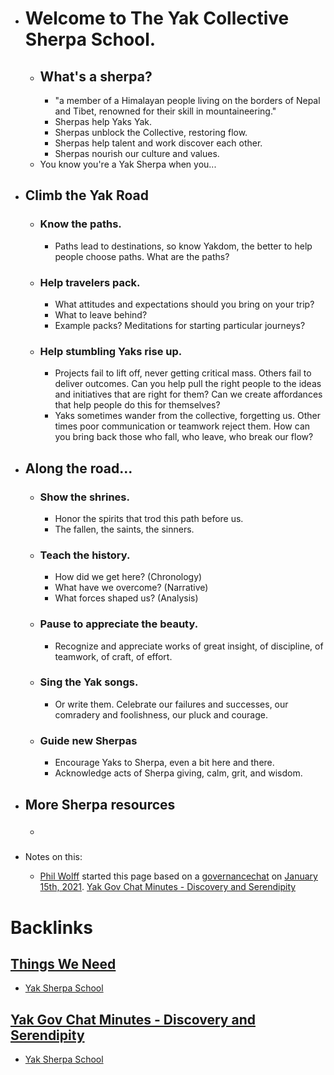 - # Welcome to __The Yak Collective__ **Sherpa School**.
    - ## What's a sherpa? 
        - "a member of a Himalayan people living on the borders of Nepal and Tibet, renowned for their skill in mountaineering."
        - Sherpas help Yaks Yak. 
        - Sherpas unblock the Collective, restoring flow. 
        - Sherpas help talent and work discover each other. 
        - Sherpas nourish our culture and values.
    - You know you're a Yak Sherpa when you... 
- ## Climb the Yak Road 
    - ### Know the paths.
        - Paths lead to destinations, so know Yakdom, the better to help people choose paths. What are the paths?
    - ### Help travelers pack.
        - What attitudes and expectations should you bring on your trip? 
        - What to leave behind? 
        - Example packs? Meditations for starting particular journeys? 
    - ### Help stumbling Yaks rise up. 
        - Projects fail to lift off, never getting critical mass. Others fail to deliver outcomes. Can you help pull the right people to the ideas and initiatives that are right for them? Can we create affordances that help people do this for themselves? 
        - Yaks sometimes wander from the collective, forgetting us. Other times poor communication or teamwork reject them. How can you bring back those who fall, who leave, who break our flow? 
- ## Along the road...
    - ### Show the shrines. 
        - Honor the spirits that trod this path before us. 
        - The fallen, the saints, the sinners. 
    - ### Teach the history. 
        - How did we get here? (Chronology)
        - What have we overcome? (Narrative)
        - What forces shaped us? (Analysis)
    - ### Pause to appreciate the beauty. 
        - Recognize and appreciate works of great insight, of discipline, of teamwork, of craft, of effort. 
    - ### Sing the Yak songs. 
        - Or write them. Celebrate our failures and successes, our comradery and foolishness, our pluck and courage. 
    - ### Guide new Sherpas
        - Encourage Yaks to Sherpa, even a bit here and there. 
        - Acknowledge acts of Sherpa giving, calm, grit, and wisdom.
- ## More Sherpa resources
    - ### 

- Notes on this: 
    - [Phil Wolff](<Phil Wolff.md>) started this page based on a [governancechat](<governancechat.md>) on [January 15th, 2021](<January 15th, 2021.md>). [Yak Gov Chat Minutes - Discovery and Serendipity](<Yak Gov Chat Minutes - Discovery and Serendipity.md>)

# Backlinks
## [Things We Need](<Things We Need.md>)
- [Yak Sherpa School](<Yak Sherpa School.md>)

## [Yak Gov Chat Minutes - Discovery and Serendipity](<Yak Gov Chat Minutes - Discovery and Serendipity.md>)
- [Yak Sherpa School](<Yak Sherpa School.md>)

